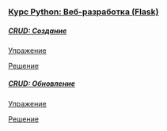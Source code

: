 
### [Курс Python: Веб-разработка (Flask)](https://ru.hexlet.io/courses/python-flask)

##### [CRUD: Создание](https://ru.hexlet.io/courses/python-flask/lessons/crud-create/theory_unit)

[Упражение](https://ru.hexlet.io/courses/python-flask/lessons/crud-create/exercise_unit)

[Решение](https://ru.hexlet.io/code_reviews/1688196)

##### [CRUD: Обновление](https://ru.hexlet.io/courses/python-flask/lessons/crud-update/theory_unit)

[Упражение](https://ru.hexlet.io/courses/python-flask/lessons/crud-update/exercise_unit)

[Решение](https://ru.hexlet.io/code_reviews/1689254)
